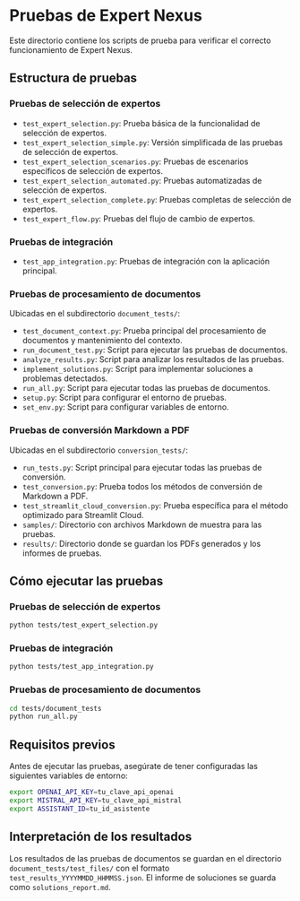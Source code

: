 # Pruebas de Expert Nexus

Este directorio contiene los scripts de prueba para verificar el correcto funcionamiento de Expert Nexus.

## Estructura de pruebas

### Pruebas de selección de expertos

- `test_expert_selection.py`: Prueba básica de la funcionalidad de selección de expertos.
- `test_expert_selection_simple.py`: Versión simplificada de las pruebas de selección de expertos.
- `test_expert_selection_scenarios.py`: Pruebas de escenarios específicos de selección de expertos.
- `test_expert_selection_automated.py`: Pruebas automatizadas de selección de expertos.
- `test_expert_selection_complete.py`: Pruebas completas de selección de expertos.
- `test_expert_flow.py`: Pruebas del flujo de cambio de expertos.

### Pruebas de integración

- `test_app_integration.py`: Pruebas de integración con la aplicación principal.

### Pruebas de procesamiento de documentos

Ubicadas en el subdirectorio `document_tests/`:

- `test_document_context.py`: Prueba principal del procesamiento de documentos y mantenimiento del contexto.
- `run_document_test.py`: Script para ejecutar las pruebas de documentos.
- `analyze_results.py`: Script para analizar los resultados de las pruebas.
- `implement_solutions.py`: Script para implementar soluciones a problemas detectados.
- `run_all.py`: Script para ejecutar todas las pruebas de documentos.
- `setup.py`: Script para configurar el entorno de pruebas.
- `set_env.py`: Script para configurar variables de entorno.

### Pruebas de conversión Markdown a PDF

Ubicadas en el subdirectorio `conversion_tests/`:

- `run_tests.py`: Script principal para ejecutar todas las pruebas de conversión.
- `test_conversion.py`: Prueba todos los métodos de conversión de Markdown a PDF.
- `test_streamlit_cloud_conversion.py`: Prueba específica para el método optimizado para Streamlit Cloud.
- `samples/`: Directorio con archivos Markdown de muestra para las pruebas.
- `results/`: Directorio donde se guardan los PDFs generados y los informes de pruebas.

## Cómo ejecutar las pruebas

### Pruebas de selección de expertos

```bash
python tests/test_expert_selection.py
```

### Pruebas de integración

```bash
python tests/test_app_integration.py
```

### Pruebas de procesamiento de documentos

```bash
cd tests/document_tests
python run_all.py
```

## Requisitos previos

Antes de ejecutar las pruebas, asegúrate de tener configuradas las siguientes variables de entorno:

```bash
export OPENAI_API_KEY=tu_clave_api_openai
export MISTRAL_API_KEY=tu_clave_api_mistral
export ASSISTANT_ID=tu_id_asistente
```

## Interpretación de los resultados

Los resultados de las pruebas de documentos se guardan en el directorio `document_tests/test_files/` con el formato `test_results_YYYYMMDD_HHMMSS.json`. El informe de soluciones se guarda como `solutions_report.md`.
